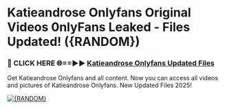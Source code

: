 # Katieandrose Onlyfans Original Videos 0nlyFans Leaked - Files Updated! ({RANDOM})

<h3>🔴 CLICK HERE 🌐==►► <a href="https://betterlinks.top/A2PfLJ" rel="nofollow">Katieandrose Onlyfans Updated Files</a></h3>

Get Katieandrose Onlyfans and all content. Now you can access all videos and pictures of Katieandrose Onlyfans. New Updated Files 2025!

[![{RANDOM}](https://i.imgur.com/ppqm5kG.gif)](https://betterlinks.top/A2PfLJ)